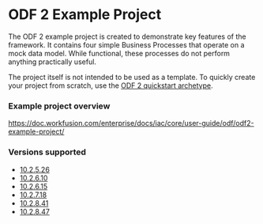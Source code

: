 # ODF 2 Example Project

The ODF 2 example project is created to demonstrate key features of the framework. It contains four simple Business Processes that operate on a mock data model. While functional, these processes do not perform anything practically useful.

The project itself is not intended to be used as a template. To quickly create your project from scratch, use the [ODF 2 quickstart archetype](https://doc.workfusion.com/enterprise/docs/iac/core/user-guide/odf/odf2-simple-archetype/).

### Example project overview

https://doc.workfusion.com/enterprise/docs/iac/core/user-guide/odf/odf2-example-project/

### Versions supported

- [10.2.5.26](https://github.com/WFAutomationAcademy/odf2-example-project/tree/release/10.2.5.26)
- [10.2.6.10](https://github.com/WFAutomationAcademy/odf2-example-project/tree/release/10.2.6.10)
- [10.2.6.15](https://github.com/WFAutomationAcademy/odf2-example-project/tree/release/10.2.6.15)
- [10.2.7.18](https://github.com/WFAutomationAcademy/odf2-example-project/tree/release/10.2.7.18)
- [10.2.8.41](https://github.com/WFAutomationAcademy/odf2-example-project/tree/release/10.2.8.41)
- [10.2.8.47](https://github.com/WFAutomationAcademy/odf2-example-project/tree/release/10.2.8.47)
